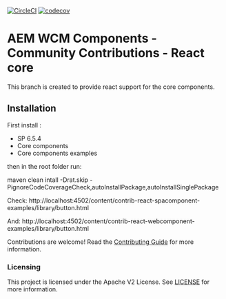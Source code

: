 [![CircleCI](https://circleci.com/gh/adobe/aem-contrib-wcm-components.svg?style=svg)](https://circleci.com/gh/adobe/aem-contrib-wcm-components) [![codecov](https://codecov.io/gh/adobe/aem-contrib-wcm-components/branch/master/graph/badge.svg)](https://codecov.io/gh/adobe/aem-contrib-wcm-components)


# AEM WCM Components - Community Contributions - React core

This branch is created to provide react support for the core components.
## Installation

First install :

- SP 6.5.4  
- Core components 
- Core components examples

then in the root folder run: 

maven clean intall -Drat.skip -PignoreCodeCoverageCheck,autoInstallPackage,autoInstallSinglePackage

Check:
http://localhost:4502/content/contrib-react-spacomponent-examples/library/button.html

And: 
http://localhost:4502/content/contrib-react-webcomponent-examples/library/button.html



Contributions are welcome! Read the [Contributing Guide](CONTRIBUTING.md) for more information.

### Licensing

This project is licensed under the Apache V2 License. See [LICENSE](LICENSE) for more information.


